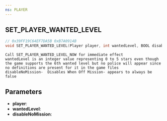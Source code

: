 ```yaml
---
ns: PLAYER
---
```

## SET_PLAYER_WANTED_LEVEL

```c
// 0x39FF19C64EF7DA5B 0xB7A0914B
void SET_PLAYER_WANTED_LEVEL(Player player, int wantedLevel, BOOL disableNoMission);
```

```
Call SET_PLAYER_WANTED_LEVEL_NOW for immediate effect  
wantedLevel is an integer value representing 0 to 5 stars even though the game supports the 6th wanted level but no police will appear since no definitions are present for it in the game files  
disableNoMission-  Disables When Off Mission- appears to always be false  
```

## Parameters
* **player**: 
* **wantedLevel**: 
* **disableNoMission**: 

